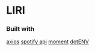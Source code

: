# LIRI


### Built with 

[axios](https://www.npmjs.com/package/axios)
[spotify api](https://www.npmjs.com/package/node-spotify-api)
[moment](https://www.npmjs.com/package/moment)
[dotENV](https://www.npmjs.com/package/dotenv)
